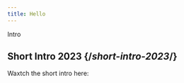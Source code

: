 ```yaml
---
title: Hello
---
```


<Intro>

Intro

</Intro>

## Short Intro 2023 {/*short-intro-2023*/}

Waxtch the short intro here:

<YouTubeIframe src="https://www.youtube.com/embed/lDDUrcOdFnQ" title="YouTube video player" />
